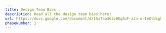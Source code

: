 ```yaml
---
title: Design Team Bios
description: Read all the design team bios here!
url: https://docs.google.com/document/d/1hxTaa362v0DqAUF-zJn-s-TeKtUsgkR7Y08CvXjEVmk/edit?usp=sharing
phaseNumber: 1
---
```

